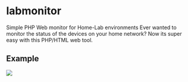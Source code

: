 # labmonitor
Simple PHP Web monitor for Home-Lab environments
Ever wanted to monitor the status of the devices on your home network? Now its super easy with this PHP/HTML web tool.

## Example
![](https://upl0ad.net/ss/labmonitorimage.png)

